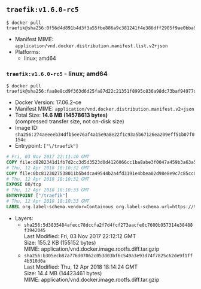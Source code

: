 ## `traefik:v1.6.0-rc5`

```console
$ docker pull traefik@sha256:0f56d4d891b4d3f3a55fbe886a9c381241f4e386dff2905f9ae0bba918d31503
```

-	Manifest MIME: `application/vnd.docker.distribution.manifest.list.v2+json`
-	Platforms:
	-	linux; amd64

### `traefik:v1.6.0-rc5` - linux; amd64

```console
$ docker pull traefik@sha256:faa8e8cd9f363d6d25fa87d22c21351f8995c836a98dc73baf94977dad4c0a71
```

-	Docker Version: 17.06.2-ce
-	Manifest MIME: `application/vnd.docker.distribution.manifest.v2+json`
-	Total Size: **14.6 MB (14578613 bytes)**  
	(compressed transfer size, not on-disk size)
-	Image ID: `sha256:274aeeeeb34dfb5ee76af4a15e9a8e22f1c93a5b67126ea209eff51b07f0154c`
-	Entrypoint: `["\/traefik"]`

```dockerfile
# Fri, 03 Nov 2017 22:11:40 GMT
COPY file:d8282341d1fb7d2cc3d5d3523d0d4126066cc1ba8abe3f0047a459b3a63a5653 in /etc/ssl/certs/ 
# Thu, 12 Apr 2018 18:10:32 GMT
COPY file:0bc8123027538011b5b4dca49544b2a4fd3191e4bbea02d98e8e9c7c85cc0721 in / 
# Thu, 12 Apr 2018 18:10:32 GMT
EXPOSE 80/tcp
# Thu, 12 Apr 2018 18:10:33 GMT
ENTRYPOINT ["/traefik"]
# Thu, 12 Apr 2018 18:10:33 GMT
LABEL org.label-schema.vendor=Containous org.label-schema.url=https://traefik.io org.label-schema.name=Traefik org.label-schema.description=A modern reverse-proxy org.label-schema.version=v1.6.0-rc5 org.label-schema.docker.schema-version=1.0
```

-	Layers:
	-	`sha256:5d3835484afecc78dccfa2f7d4fcf273aacfe0c7600b957314e38488f3942045`  
		Last Modified: Fri, 03 Nov 2017 22:12:12 GMT  
		Size: 155.2 KB (155152 bytes)  
		MIME: application/vnd.docker.image.rootfs.diff.tar.gzip
	-	`sha256:b305ecb87a776d07062c053d03bf6c549a3e93d74f7825c62de9f1ff4b310d0a`  
		Last Modified: Thu, 12 Apr 2018 18:14:24 GMT  
		Size: 14.4 MB (14423461 bytes)  
		MIME: application/vnd.docker.image.rootfs.diff.tar.gzip
